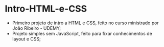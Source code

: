 # Intro-HTML-e-CSS

- Primeiro projeto de intro a HTML e CSS, feito no curso ministrado por João Ribeiro - UDEMY;
- Projeto simples sem JavaScript, feito para fixar conhecimentos de layout e CSS;
